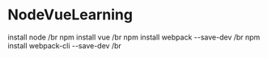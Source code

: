 # NodeVueLearning
install node /br
npm install vue /br
npm install webpack --save-dev /br
npm install webpack-cli --save-dev /br